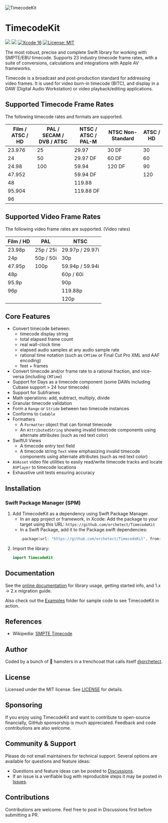 ![TimecodeKit](Images/timecodekit-banner.png)

# TimecodeKit

[![](https://img.shields.io/endpoint?url=https%3A%2F%2Fswiftpackageindex.com%2Fapi%2Fpackages%2Forchetect%2FTimecodeKit%2Fbadge%3Ftype%3Dplatforms)](https://swiftpackageindex.com/orchetect/TimecodeKit) [![](https://img.shields.io/endpoint?url=https%3A%2F%2Fswiftpackageindex.com%2Fapi%2Fpackages%2Forchetect%2FTimecodeKit%2Fbadge%3Ftype%3Dswift-versions)](https://swiftpackageindex.com/orchetect/TimecodeKit) [![Xcode 16](https://img.shields.io/badge/Xcode-16-blue.svg?style=flat)](https://developer.apple.com/swift) [![License: MIT](http://img.shields.io/badge/License-MIT-lightgrey.svg?style=flat)](https://github.com/orchetect/TimecodeKit/blob/main/LICENSE)

The most robust, precise and complete Swift library for working with SMPTE/EBU timecode. Supports 23 industry timecode frame rates, with a suite of conversions, calculations and integrations with Apple AV frameworks.

Timecode is a broadcast and post-production standard for addressing video frames. It is used for video burn-in timecode (BITC), and display in a DAW (Digital Audio Workstation) or video playback/editing applications.

## Supported Timecode Frame Rates

The following timecode rates and formats are supported.

| Film / ATSC / HD | PAL / SECAM / DVB / ATSC | NTSC / ATSC / PAL-M | NTSC Non-Standard | ATSC / HD |
| ---------------- | ------------------------ | ------------------- | ----------------- | --------- |
| 23.976           | 25                       | 29.97               | 30 DF             | 30        |
| 24               | 50                       | 29.97 DF            | 60 DF             | 60        |
| 24.98            | 100                      | 59.94               | 120 DF            | 90        |
| 47.952           |                          | 59.94 DF            |                   | 120       |
| 48               |                          | 119.88              |                   |           |
| 95.904           |                          | 119.88 DF           |                   |           |
| 96               |                          |                     |                   |           |

## Supported Video Frame Rates

The following video frame rates are supported. (Video rates)

| Film / HD | PAL       | NTSC            |
| --------- | --------- | --------------- |
| 23.98p    | 25p / 25i | 29.97p / 29.97i |
| 24p       | 50p / 50i | 30p             |
| 47.95p    | 100p      | 59.94p / 59.94i |
| 48p       |           | 60p / 60i       |
| 95.9p     |           | 90p             |
| 96p       |           | 119.88p         |
|           |           | 120p            |

## Core Features

- Convert timecode between:
  - timecode display string
  - total elapsed frame count
  - real wall-clock time
  - elapsed audio samples at any audio sample rate
  - rational time notation (such as `CMTime` or Final Cut Pro XML and AAF encoding)
  - feet + frames
- Convert timecode and/or frame rate to a rational fraction, and vice-versa (including `CMTime`)
- Support for Days as a timecode component (some DAWs including Cubase support > 24 hour timecode)
- Support for Subframes
- Math operations: add, subtract, multiply, divide
- Granular timecode validation
- Form a `Range` or `Stride` between two timecode instances
- Conforms to `Codable`
- Formatters
  - A `Formatter` object that can format timecode
  - An `AttributedString` showing invalid timecode components using alternate attributes (such as red text color)
- SwiftUI Views
  - A timecode entry text field
  - A timecode string `Text` view emphasizing invalid timecode components using alternate attributes (such as red text color)
- `AVAsset` video file utilities to easily read/write timecode tracks and locate `AVPlayer` to timecode locations
- Exhaustive unit tests ensuring accuracy

## Installation

### Swift Package Manager (SPM)

1. Add TimecodeKit as a dependency using Swift Package Manager.
   - In an app project or framework, in Xcode:
     Add the package to your target using this URL: `https://github.com/orchetect/TimecodeKit`
   - In a Swift Package, add it to the Package.swift dependencies:
     ```swift
     .package(url: "https://github.com/orchetect/TimecodeKit", from: "2.3.1")
     ```
2. Import the library:
   ```swift
   import TimecodeKit
   ```

## Documentation

See the [online documentation](https://orchetect.github.io/TimecodeKit) for library usage, getting started info, and 1.x → 2.x migration guide.

Also check out the [Examples](Examples) folder for sample code to see TimecodeKit in action.

## References

- Wikipedia: [SMPTE Timecode](https://en.wikipedia.org/wiki/SMPTE_timecode)

## Author

Coded by a bunch of 🐹 hamsters in a trenchcoat that calls itself [@orchetect](https://github.com/orchetect).

## License

Licensed under the MIT license. See [LICENSE](https://github.com/orchetect/TimecodeKit/blob/master/LICENSE) for details.

## Sponsoring

If you enjoy using TimecodeKit and want to contribute to open-source financially, GitHub sponsorship is much appreciated. Feedback and code contributions are also welcome.

## Community & Support

Please do not email maintainers for technical support. Several options are available for questions and feature ideas:

- Questions and feature ideas can be posted to [Discussions](https://github.com/orchetect/TimecodeKit/discussions).
- If an issue is a verifiable bug with reproducible steps it may be posted in [Issues](https://github.com/orchetect/TimecodeKit/issues).

## Contributions

Contributions are welcome. Feel free to post in Discussions first before submitting a PR.
